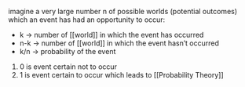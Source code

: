 imagine a very large number n of possible worlds (potential outcomes) which an event has had an opportunity to occur:
- k → number of [[world]] in which the event has occurred
- n-k → number of [[world]] in which the event hasn’t occurred
- k/n → probability of the event

1. 0 is event certain not to occur
2. 1 is event certain to occur
which leads to [[Probability Theory]]